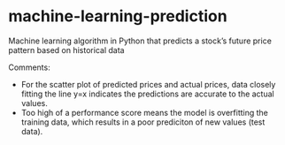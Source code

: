 # machine-learning-prediction
Machine learning algorithm in Python that predicts a stock’s future price pattern based on historical data

Comments:
- For the scatter plot of predicted prices and actual prices, data closely fitting the line y=x indicates the predictions are accurate to the actual values.
- Too high of a performance score means the model is overfitting the training data, which results in a poor prediciton of new values (test data).
